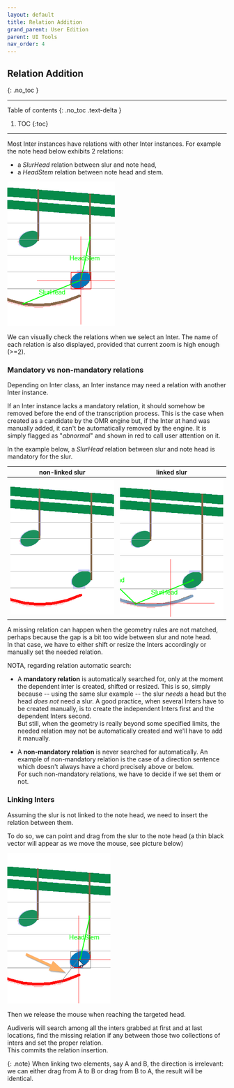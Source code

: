 ```yaml
---
layout: default
title: Relation Addition
grand_parent: User Edition
parent: UI Tools
nav_order: 4
---
```

## Relation Addition
{: .no_toc }

---
Table of contents
{: .no_toc .text-delta }

1. TOC
{:toc}
---

Most Inter instances have relations with other Inter instances.
For example the note head below exhibits 2 relations:
- a _SlurHead_ relation between slur and note head,
- a _HeadStem_ relation between note head and stem.

![](../assets/images/note_with_relations.png)

We can visually check the relations when we select an Inter.
The name of each relation is also displayed, provided that current zoom is high enough (>=2).


### Mandatory vs non-mandatory relations

Depending on Inter class, an Inter instance may need a relation with another Inter instance.

If an Inter instance lacks a mandatory relation, it should somehow be removed before the end of
the transcription process.
This is the case when created as a candidate by the OMR engine but, if the Inter at hand was
manually added, it can't be automatically removed by the engine.
It is simply flagged as "_abnormal_" and shown in red to call user attention on it.


In the example below, a _SlurHead_ relation between slur and note head is mandatory for the slur.

| non-linked slur | linked slur |
| --- | --- |
| ![](../assets/images/non_linked_slur.png) | ![](../assets/images/linked_slur.png) |

A missing relation can happen when the geometry rules are not matched, perhaps because the gap
is a bit too wide between slur and note head.   
In that case, we have to either shift or resize the Inters accordingly or manually set the
needed relation.

NOTA, regarding relation automatic search:
* A **mandatory relation** is automatically searched for, only at the moment the dependent
inter is created, shifted or resized.
This is so, simply because -- using the same slur example -- the slur _needs_ a head
but the head _does not_ need a slur.
A good practice, when several Inters have to be created manually, is to create the independent
Inters first and the dependent Inters second.  
But still, when the geometry is really beyond some specified limits, the needed relation may not be
automatically created and we'll have to add it manually.

* A **non-mandatory relation** is never searched for automatically.
An example of non-mandatory relation is the case of a direction sentence which doesn't always
have a chord precisely above or below.  
For such non-mandatory relations, we have to decide if we set them or not.

### Linking Inters

Assuming the slur is not linked to the note head, we need to insert the relation between them.

To do so, we can point and drag from the slur to the note head (a thin black vector will
appear as we move the mouse, see picture below)

![](../assets/images/linking_slur.png)

Then we release the mouse when reaching the targeted head.

Audiveris will search among all the inters grabbed at first and at last locations, find the
missing relation if any between those two collections of inters and set the proper relation.  
This commits the relation insertion.

{: .note}
When linking two elements, say A and B, the direction is irrelevant:
we can either drag from A to B or drag from B to A, the result will be identical.  
